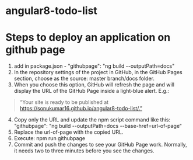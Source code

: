 # angular8-todo-list

# Steps to deploy an application on github page

1. add in package.json - "githubpage": "ng build --outputPath=docs" 
2. In the repository settings of the project in GitHub, in the GitHub Pages section, choose as the source: master branch/docs folder.
3. When you choose this option, GitHub will refresh the page and will display the URL of the GitHub Page inside a light-blue alert. E.g.:
  > “Your site is ready to be published at https://sonukumar16.github.io/angular8-todo-list/.”
4. Copy only the URL and update the npm script command like this:
       "githubpage": "ng build --outputPath=docs --base-href=url-of-page"
5. Replace the url-of-page with the copied URL.
6. Execute:
    npm run githubpage
7. Commit and push the changes to see your GitHub Page work.
       Normally, it needs two to three minutes before you see the changes.
